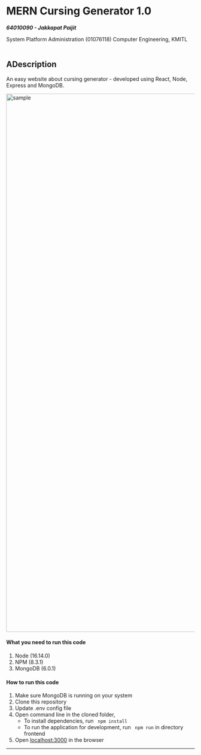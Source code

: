 # MERN Cursing Generator 1.0

***64010090 - Jakkapat Paijit***

System Platform Administration (01076118) Computer Engineering, KMITL<br><br>

## ADescription
An easy website about cursing generator - developed using React, Node, Express and MongoDB. 

<img width="1437" alt="sample" src="https://user-images.githubusercontent.com/86193685/198152199-d754f96f-9d7c-4355-a613-b0016f84039a.png">

#### What you need to run this code
1. Node (16.14.0)
2. NPM (8.3.1)
3. MongoDB (6.0.1)

####  How to run this code
1. Make sure MongoDB is running on your system 
2. Clone this repository
3. Update .env config file
4. Open command line in the cloned folder,
   - To install dependencies, run ```  npm install  ```
   - To run the application for development, run ```  npm run ``` in directory frontend
5. Open [localhost:3000](http://localhost:3000/) in the browser
---- 

